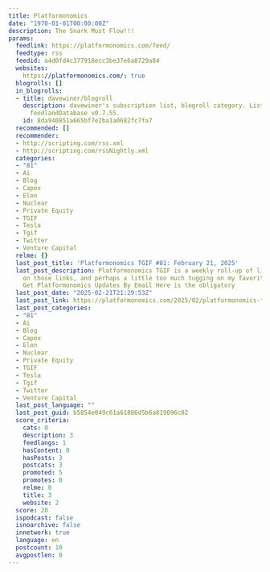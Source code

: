 ```yaml
---
title: Platformonomics
date: "1970-01-01T00:00:00Z"
description: The Snark Must Flow!!!
params:
  feedlink: https://platformonomics.com/feed/
  feedtype: rss
  feedid: a4d0fd4c377918ecc3be37e6a8729a84
  websites:
    https://platformonomics.com/: true
  blogrolls: []
  in_blogrolls:
  - title: davewiner/blogroll
    description: davewiner's subscription list, blogroll category. List created by
      feedlandDatabase v0.7.55.
    id: 8da940851a665bf7e2ba1a0682fc7fa7
  recommended: []
  recommender:
  - http://scripting.com/rss.xml
  - http://scripting.com/rssNightly.xml
  categories:
  - "81"
  - Ai
  - Blog
  - Capex
  - Elon
  - Nuclear
  - Private Equity
  - TGIF
  - Tesla
  - Tgif
  - Twitter
  - Venture Capital
  relme: {}
  last_post_title: 'Platformonomics TGIF #81: February 21, 2025'
  last_post_description: Platformonomics TGIF is a weekly roll-up of links, comments
    on those links, and perhaps a little too much tugging on my favorite threads.
    Get Platformonomics Updates By Email Here is the obligatory
  last_post_date: "2025-02-21T21:29:53Z"
  last_post_link: https://platformonomics.com/2025/02/platformonomics-tgif-81-february-21-2025/
  last_post_categories:
  - "81"
  - Ai
  - Blog
  - Capex
  - Elon
  - Nuclear
  - Private Equity
  - TGIF
  - Tesla
  - Tgif
  - Twitter
  - Venture Capital
  last_post_language: ""
  last_post_guid: b5854e049c61a61886d5b6a819096c82
  score_criteria:
    cats: 0
    description: 3
    feedlangs: 1
    hasContent: 0
    hasPosts: 3
    postcats: 3
    promoted: 5
    promotes: 0
    relme: 0
    title: 3
    website: 2
  score: 20
  ispodcast: false
  isnoarchive: false
  innetwork: true
  language: en
  postcount: 10
  avgpostlen: 0
---
```

